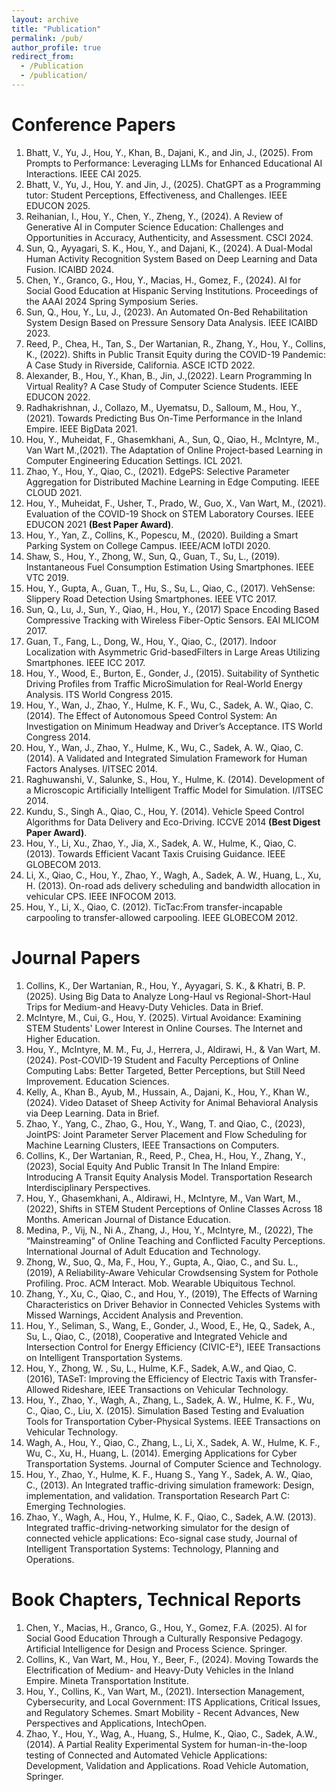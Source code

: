 ```yaml
---
layout: archive
title: "Publication"
permalink: /pub/
author_profile: true
redirect_from:
  - /Publication
  - /publication/
---
```

Conference Papers
======
1. Bhatt, V., Yu, J.,  Hou, Y.,  Khan, B., Dajani, K., and Jin, J., (2025). From Prompts to Performance: Leveraging LLMs for Enhanced Educational AI Interactions. IEEE CAI 2025.
1. Bhatt, V., Yu, J.,  Hou, Y. and Jin, J., (2025).  ChatGPT as a Programming tutor: Student Perceptions, Effectiveness, and Challenges. IEEE EDUCON 2025.
1. Reihanian, I., Hou, Y., Chen, Y., Zheng, Y., (2024). A Review of Generative AI in Computer Science Education: Challenges and Opportunities in Accuracy, Authenticity, and Assessment. CSCI 2024.
1. Sun, Q.,  Ayyagari, S. K., Hou, Y., and Dajani, K.,  (2024).  A Dual-Modal Human Activity Recognition System Based on Deep Learning and Data Fusion. ICAIBD 2024.
1. Chen, Y., Granco, G., Hou, Y., Macias, H., Gomez, F., (2024). AI for Social Good Education at Hispanic Serving Institutions. Proceedings of the AAAI 2024 Spring Symposium Series.
1. Sun, Q.,  Hou, Y., Lu, J., (2023). An Automated On-Bed Rehabilitation System Design Based on Pressure Sensory Data Analysis. IEEE ICAIBD 2023.
1. Reed, P., Chea, H., Tan, S., Der Wartanian, R., Zhang, Y., Hou, Y., Collins, K., (2022). Shifts in Public Transit Equity during the COVID-19 Pandemic: A Case Study in Riverside, California. ASCE ICTD 2022.
1. Alexander, B., Hou, Y., Khan, B., Jin, J.,(2022). Learn Programming In Virtual Reality? A Case Study of Computer Science Students. IEEE EDUCON 2022.
1. Radhakrishnan, J., Collazo, M., Uyematsu, D., Salloum, M., Hou, Y., (2021). Towards Predicting Bus On-Time Performance in the Inland Empire. IEEE BigData 2021.
1. Hou, Y., Muheidat, F., Ghasemkhani, A., Sun, Q., Qiao, H., McIntyre, M., Van Wart M.,(2021). The Adaptation of Online Project-based Learning in Computer Engineering Education Settings. ICL 2021.
1. Zhao, Y., Hou, Y., Qiao, C., (2021). EdgePS: Selective Parameter Aggregation for Distributed Machine Learning in Edge Computing. IEEE CLOUD 2021.
1. Hou, Y., Muheidat, F., Usher, T., Prado, W., Guo, X., Van Wart, M., (2021). Evaluation of the COVID-19 Shock on STEM Laboratory Courses. IEEE EDUCON 2021 __(Best Paper Award)__.
1. Hou, Y., Yan, Z., Collins, K., Popescu, M., (2020). Building a Smart Parking System on College Campus. IEEE/ACM IoTDI 2020.
1. Shaw, S., Hou, Y., Zhong, W., Sun, Q., Guan, T., Su, L., (2019). Instantaneous Fuel Consumption Estimation Using Smartphones. IEEE VTC 2019.
1. Hou, Y., Gupta, A., Guan, T., Hu, S., Su, L., Qiao, C., (2017). VehSense: Slippery Road Detection Using Smartphones. IEEE VTC 2017.
1. Sun, Q., Lu, J., Sun, Y., Qiao, H., Hou, Y., (2017) Space Encoding Based Compressive Tracking with Wireless Fiber-Optic Sensors. EAI MLICOM 2017.
1. Guan, T., Fang, L., Dong, W., Hou, Y., Qiao, C., (2017). Indoor Localization with Asymmetric Grid-basedFilters in Large Areas Utilizing Smartphones. IEEE ICC 2017.
1. Hou, Y., Wood, E., Burton, E., Gonder, J., (2015). Suitability of Synthetic Driving Profiles from Traffic MicroSimulation for Real-World Energy Analysis. ITS World Congress 2015. 
1. Hou, Y., Wan, J., Zhao, Y., Hulme, K. F., Wu, C.,  Sadek, A. W., Qiao, C. (2014). The Effect of Autonomous Speed Control System: An Investigation on Minimum Headway and Driver’s Acceptance. ITS World Congress 2014.
1. Hou, Y., Wan, J., Zhao, Y., Hulme, K., Wu, C., Sadek, A. W., Qiao, C. (2014). A Validated and Integrated Simulation Framework for Human Factors Analyses. I/ITSEC 2014.
1. Raghuwanshi, V., Salunke, S., Hou, Y., Hulme, K. (2014). Development of a Microscopic Artificially Intelligent Traffic Model for Simulation. I/ITSEC 2014.
1. Kundu, S., Singh A., Qiao, C., Hou, Y. (2014). Vehicle Speed Control Algorithms for Data Delivery and Eco-Driving. ICCVE 2014 __(Best Digest Paper Award)__.
1. Hou, Y., Li, Xu., Zhao, Y., Jia, X., Sadek, A. W., Hulme, K., Qiao, C. (2013). Towards Efficient Vacant Taxis Cruising Guidance. IEEE GLOBECOM 2013.
1. Li, X., Qiao, C., Hou, Y., Zhao, Y., Wagh, A., Sadek, A. W., Huang, L., Xu, H. (2013). On-road ads delivery scheduling and bandwidth allocation in vehicular CPS. IEEE INFOCOM 2013.
1. Hou, Y., Li, X., Qiao, C. (2012). TicTac:From transfer-incapable carpooling to transfer-allowed carpooling. IEEE GLOBECOM 2012.

Journal Papers
======
1. Collins, K., Der Wartanian, R., Hou, Y., Ayyagari, S. K., & Khatri, B. P. (2025). Using Big Data to Analyze Long-Haul vs Regional-Short-Haul Trips for Medium-and Heavy-Duty Vehicles. Data in Brief.
1. McIntyre, M., Cui, G., Hou, Y. (2025). Virtual Avoidance: Examining STEM Students' Lower Interest in Online Courses. The Internet and Higher Education.
1. Hou, Y., McIntyre, M. M., Fu, J., Herrera, J., Aldirawi, H., & Van Wart, M. (2024). Post-COVID-19 Student and Faculty Perceptions of Online Computing Labs: Better Targeted, Better Perceptions, but Still Need Improvement. Education Sciences.
1. Kelly, A., Khan B., Ayub, M., Hussain, A., Dajani, K., Hou, Y., Khan W.,(2024). Video Dataset of Sheep Activity for Animal Behavioral Analysis via Deep Learning. Data in Brief.
1. Zhao, Y., Yang, C., Zhao, G., Hou, Y., Wang, T. and Qiao, C., (2023), JointPS: Joint Parameter Server Placement and Flow Scheduling for Machine Learning Clusters, IEEE Transactions on Computers.
1. Collins, K., Der Wartanian, R., Reed, P., Chea, H., Hou, Y., Zhang, Y., (2023), Social Equity And Public Transit In The Inland Empire: Introducing A Transit Equity Analysis Model. Transportation Research Interdisciplinary Perspectives.
1. Hou, Y., Ghasemkhani, A.,  Aldirawi, H., McIntyre, M., Van Wart, M., (2022), Shifts in STEM Student Perceptions of Online Classes Across 18 Months. American Journal of Distance Education.
1. Medina, P., Vij, N., Ni A., Zhang, J., Hou, Y., McIntyre, M., (2022), The “Mainstreaming” of Online Teaching and Conflicted Faculty Perceptions. International Journal of Adult Education and Technology.
1. Zhong, W., Suo, Q., Ma, F., Hou, Y., Gupta, A., Qiao, C., and Su. L., (2019), A Reliability-Aware Vehicular Crowdsensing System for Pothole Profiling. Proc. ACM Interact. Mob. Wearable Ubiquitous Technol. 
1. Zhang, Y., Xu, C., Qiao, C., and Hou, Y., (2019), The Effects of Warning Characteristics on Driver Behavior in Connected Vehicles Systems with Missed Warnings, Accident Analysis and Prevention.
1. Hou, Y., Seliman, S., Wang, E., Gonder, J., Wood, E., He, Q., Sadek, A., Su, L., Qiao, C., (2018), Cooperative and Integrated Vehicle and Intersection Control for Energy Efficiency (CIVIC-E²), IEEE Transactions on Intelligent Transportation Systems.
1. Hou, Y., Zhong, W. , Su, L., Hulme, K.F., Sadek, A.W., and Qiao, C. (2016), TASeT: Improving the Efficiency of Electric Taxis with Transfer-Allowed Rideshare, IEEE Transactions on Vehicular Technology.
1. Hou, Y., Zhao, Y., Wagh, A., Zhang, L., Sadek,  A. W., Hulme, K. F., Wu, C., Qiao, C., Liu, X. (2015). Simulation Based Testing and Evaluation Tools for Transportation Cyber-Physical Systems. IEEE Transactions on Vehicular Technology. 
1. Wagh, A., Hou, Y., Qiao, C., Zhang, L., Li, X., Sadek, A. W., Hulme, K. F., Wu, C., Xu, H., Huang, L. (2014). Emerging Applications for Cyber Transportation Systems. Journal of Computer Science and Technology.
1. Hou, Y., Zhao, Y., Hulme, K. F., Huang S., Yang Y., Sadek, A. W., Qiao, C., (2013). An Integrated traffic-driving simulation framework: Design, implementation, and validation. Transportation Research Part C: Emerging Technologies.
1. Zhao, Y., Wagh, A., Hou, Y., Hulme, K. F., Qiao, C., Sadek, A.W. (2013).  Integrated traffic-driving-networking simulator for the design of connected vehicle applications: Eco-signal case study, Journal of Intelligent Transportation Systems: Technology, Planning and Operations.

Book Chapters, Technical Reports
======
1. Chen, Y., Macias, H., Granco, G., Hou, Y., Gomez, F.A. (2025).  AI for Social Good Education Through a Culturally Responsive Pedagogy.  Artificial Intelligence for Design and Process Science. Springer.
1. Collins, K., Van Wart, M., Hou, Y., Beer, F., (2024). Moving Towards the Electrification of Medium- and Heavy-Duty Vehicles in the Inland Empire. Mineta Transportation Institute.
1. Hou, Y., Collins, K., Van Wart, M., (2021). Intersection Management, Cybersecurity, and Local Government: ITS Applications, Critical Issues, and Regulatory Schemes. Smart Mobility - Recent Advances, New Perspectives and Applications, IntechOpen.
1. Zhao, Y., Hou, Y., Wag, A., Huang, S., Hulme, K., Qiao, C., Sadek, A.W., (2014). A Partial Reality Experimental System for human-in-the-loop testing of Connected and  Automated Vehicle Applications: Development, Validation and Applications. Road Vehicle Automation, Springer.
